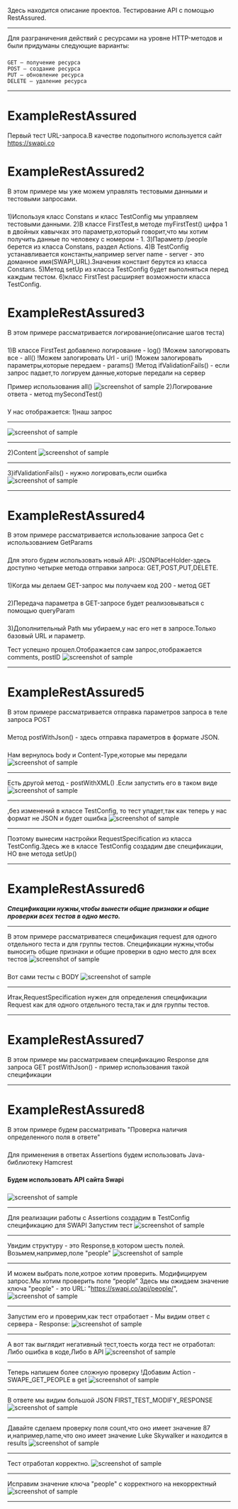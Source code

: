 Здесь находится описание проектов. Тестирование API с помощью RestAssured.
***
Для разграничения действий с ресурсами на уровне HTTP-методов и были придуманы следующие варианты:
###
	GET — получение ресурса
	POST — создание ресурса
	PUT — обновление ресурса
	DELETE — удаление ресурса
***
ExampleRestAssured 
=====================
Первый тест URL-запроса.В качестве подопытного используется сайт https://swapi.co
###
ExampleRestAssured2 
=====================
В этом примере мы уже можем управлять тестовыми данными и тестовыми запросами.
###
1)Используя класс Constans и класс TestConfig мы управляем тестовыми данными.
2)В классе FirstTest,в методе myFirstTest() цифра 1 в двойных кавычках это параметр,который говорит,что мы хотим получить данные по человеку с номером - 1.
3)Параметр /people берется из класса Constans, раздел Actions.
4)В TestConfig устанавливается константы,например server name - server  - это доманное имя(SWAPI_URL).Значения констант берутся из класса Constans.
5)Метод setUp из класса TestConfig будет выполняться перед каждым тестом.
6)класс FirstTest расширяет возможности класса TestConfig.

ExampleRestAssured3
=====================
В этом примере рассматривается логирование(описание шагов теста)
###
1)В классе FirstTest добавлено логирование - log()
!Можем залогировать все - all()
!Можем залогировать Url - uri()
!Можем залогировать параметры,которые передаем - params()
!Метод ifValidationFails() - если запрос падает,то логируем данные,которые передали на сервер

Пример использования all()
![screenshot of sample](https://github.com/VikaIRaznoe/RestAssuredQA/blob/master/Images/logirovanie.png)
2)Логирование ответа - метод mySecondTest()
###
У нас отображается: 
1)наш запрос
***
![screenshot of sample](https://github.com/VikaIRaznoe/RestAssuredQA/blob/master/Images/logirovanie_2.png)
***
2)Content
![screenshot of sample](https://github.com/VikaIRaznoe/RestAssuredQA/blob/master/Images/logorovanie_3.png)
***
3)ifValidationFails() - нужно логировать,если ошибка
![screenshot of sample](https://github.com/VikaIRaznoe/RestAssuredQA/blob/master/Images/logirovanie_4.png)
***
ExampleRestAssured4
=====================
В этом примере рассматривается использование запроса Get с использованием GetParams
###
Для этого будем использовать новый API: JSONPlaceHolder-здесь доступно четырке метода отправки запроса: GET,POST,PUT,DELETE.
###
1)Когда мы делаем GET-запрос мы получаем код 200 - метод GET
###
2)Передача параметра в GET-запросе будет реализовываться с помощью queryParam
###
3)Дополнительный Path мы убираем,у нас его нет в запросе.Только базовый URL и параметр.

Тест успешно прошел.Отображается сам запрос,отображается  comments, postID
![screenshot of sample](https://github.com/VikaIRaznoe/RestAssuredQA/blob/master/Images/GET.png)
***
ExampleRestAssured5
=====================
В этом примере рассматривается отправка параметров запроса в теле запроса POST 
###
Метод postWithJson() - здесь отправка параметров в формате JSON.
###
Нам вернулось body и Content-Type,которые мы передали
![screenshot of sample](https://github.com/VikaIRaznoe/RestAssuredQA/blob/master/Images/POST_JSON_BODY.png)
***
Есть другой метод - postWithXML() .Если запустить его в таком виде
![screenshot of sample](https://github.com/VikaIRaznoe/RestAssuredQA/blob/master/Images/POST_XML_BODY.png)
***
,без изменений в классе TestConfig, то тест упадет,так как теперь у нас формат не JSON и будет ошибка
![screenshot of sample](https://github.com/VikaIRaznoe/RestAssuredQA/blob/master/Images/POST_XML_BODY_ERROR.png)
***
Поэтому вынесим настройки RequestSpecification из класса TestConfig.Здесь же в классе TestConfig создадим две спецификации, НО вне метода setUp()
***
ExampleRestAssured6
=====================
***Спецификации нужны,чтобы вынести общие признаки и общие проверки всех тестов в одно место.***
***
В этом примере рассматриватеся спецификация request для одного отдельного теста и для группы тестов.
Спецификации нужны,чтобы выносить общие признаки и общие проверки в одно место для всех тестов
![screenshot of sample](https://github.com/VikaIRaznoe/RestAssuredQA/blob/master/Images/TestConfig_RequestSpecification_Multipluy.png)
###
Вот сами тесты с BODY
![screenshot of sample](https://github.com/VikaIRaznoe/RestAssuredQA/blob/master/Images/POST_JSON-XML_BODY.png)
***
Итак,RequestSpecification нужен для определения спецификации Request как для одного отдельного теста,так и для группы тестов.
***
ExampleRestAssured7
=====================
В этом примере мы рассматриваем спецификацию Response для запроса GET
postWithJson() - пример использования такой спецификации
***
ExampleRestAssured8
=====================
В этом примере будем рассматривать "Проверка наличия определенного поля в ответе"
###
Для применения в ответах Assertions будем использовать Java-библиотеку Hamcrest
###
**Будем использовать API сайта Swapi**
###
![screenshot of sample](https://github.com/VikaIRaznoe/RestAssuredQA/blob/master/Images/BASE_PECIFICATION_SWAPI.png)
***
Для реализации работы с Assertions создадим в TestConfig спецификацию для SWAPI
Запустим тест
![screenshot of sample](https://github.com/VikaIRaznoe/RestAssuredQA/blob/master/Images/FIRST_TEST_SWAPI_RUN2.png)
***
Увидим структуру - это Response,в котором шесть полей. Возьмем,например,поле "people"
![screenshot of sample](https://github.com/VikaIRaznoe/RestAssuredQA/blob/master/Images/FIRST_TEST_SWAPI_STRUCTURE.png)
***
И можем выбрать поле,котрое хотим проверить. Модифицируем запрос.Мы хотим проверить поле “people”
Здесь мы ожидаем значение ключа "people" -  это URL: "https://swapi.co/api/people/",
![screenshot of sample](https://github.com/VikaIRaznoe/RestAssuredQA/blob/master/Images/FIRST_TEST_SWAPI_RUN_MODIFY.png)
***
Запустим его и проверим,как тест отработает - Мы видим ответ с сервера - Response:
![screenshot of sample](https://github.com/VikaIRaznoe/RestAssuredQA/blob/master/Images/RUN_TEST_SWAPI_POSITIVE.png)
***
А вот так выглядит негативный тест,тоесть когда тест не отработал: Либо ошибка в коде,Либо в API
![screenshot of sample](https://github.com/VikaIRaznoe/RestAssuredQA/blob/master/Images/RUN_TEST_SWAPI_NEGATIVE.png)
***
Теперь напишем более сложную проверку
!Добавим Action - SWAPE_GET_PEOPLE в get
![screenshot of sample](https://github.com/VikaIRaznoe/RestAssuredQA/blob/master/Images/getSomeFieldInResponseWithIndexAssertion.png)
***
В ответе мы видим большой JSON
FIRST_TEST_MODIFY_RESPONSE
![screenshot of sample](https://github.com/VikaIRaznoe/RestAssuredQA/blob/master/Images/FIRST_TEST_MODIFY_RESPONSE.png)
***
Давайте сделаем проверку поля count,что оно  имеет значение 87 и,например,name,что оно имеет значение Luke Skywalker и находится в results
![screenshot of sample](https://github.com/VikaIRaznoe/RestAssuredQA/blob/master/Images/FIRST_TEST_COUNT.png)
***
Тест отработал корректно.
![screenshot of sample](https://github.com/VikaIRaznoe/RestAssuredQA/blob/master/Images/FIRST_TEST_COUNT_RESULT.png)
***
Исправим значение ключа "people" с корректного на некорректный
![screenshot of sample](https://github.com/VikaIRaznoe/RestAssuredQA/blob/master/Images/FIRST_TEST_COUNT_RESULT_NEGATIVE.png)
***

